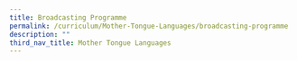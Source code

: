 ```yaml
---
title: Broadcasting Programme
permalink: /curriculum/Mother-Tongue-Languages/broadcasting-programme
description: ""
third_nav_title: Mother Tongue Languages
---
```

